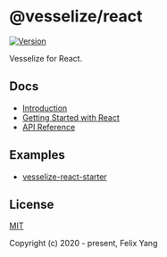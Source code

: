 # @vesselize/react

[![Version](https://img.shields.io/npm/v/@vesselize/react.svg)](https://www.npmjs.com/package/@vesselize/react)

Vesselize for React.

## Docs

- [Introduction](https://vesselize.js.org/guide/intro.html)
- [Getting Started with React](https://vesselize.js.org/guide/integration-react.html)
- [API Reference](https://vesselize.js.org/api/container.html)

## Examples

- [vesselize-react-starter](https://github.com/vesselize/vesselize-react-starter)

## License

[MIT](http://opensource.org/licenses/MIT)

Copyright (c) 2020 - present, Felix Yang
